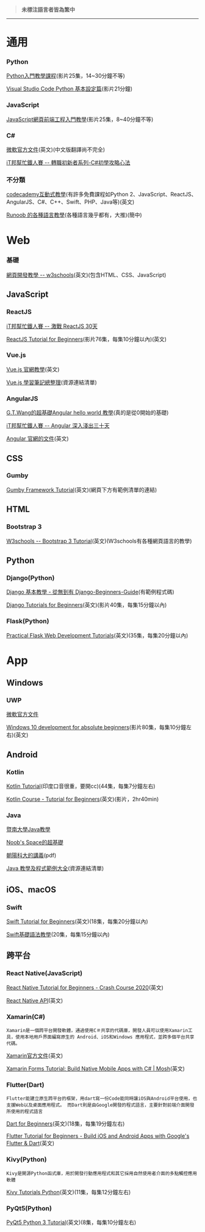 >**未標注語言者皆為繁中**

----
# 通用

### Python

[Python入門教學課程](https://www.youtube.com/playlist?list=PL-g0fdC5RMboYEyt6QS2iLb_1m7QcgfHk)(影片25集，14~30分鐘不等)

[Visual Studio Code Python 基本設定篇](https://youtu.be/tS4beaq9ies)(影片21分鐘)

### JavaScript

[JavaScript網頁前端工程入門教學](https://www.youtube.com/playlist?list=PL-g0fdC5RMbpqZ0bmvJTgVTS4tS3txRVp)(影片25集，8~40分鐘不等)

### C#

[微軟官方文件](https://docs.microsoft.com/en-us/dotnet/csharp/)(英文)(中文版翻譯尚不完全)

[iT邦幫忙鐵人賽 -- 轉職初新者系列-C#初學攻略心法](https://ithelp.ithome.com.tw/users/20091333/ironman/1589)

### 不分類

[codecademy互動式教學](https://www.codecademy.com/)(有許多免費課程如Python 2、JavaScript、ReactJS、 AngularJS、C#、C++、Swift、PHP、Java等)(英文)

[Runoob 的各種語言教學](https://www.runoob.com/)(各種語言幾乎都有，大推)(簡中)

# Web

### 基礎

[網頁開發教學 -- w3schools](https://www.w3schools.com/)(英文)(包含HTML、CSS、JavaScript)

## JavaScript

### ReactJS

[iT邦幫忙鐵人賽 -- 激戰 ReactJS 30天](https://ithelp.ithome.com.tw/users/20107674/ironman/1472)

[ReactJS Tutorial for Beginners](https://www.youtube.com/playlist?list=PLC3y8-rFHvwgg3vaYJgHGnModB54rxOk3)(影片76集，每集10分鐘以內)(英文)

### Vue.js

[Vue.js 官網教學](https://vuejs.org/v2/guide/)(英文)

[Vue.js 學習筆記總整理](https://cythilya.github.io/2017/05/21/vue-study-note/)(資源連結清單)

### AngularJS

[G.T.Wang的超基礎Angular hello world 教學](https://blog.gtwang.org/web-development/angular-framework-hello-world/)(真的是從0開始的基礎)

[iT邦幫忙鐵人賽 -- Angular 深入淺出三十天](https://ithelp.ithome.com.tw/users/20090728/ironman/1600)

[Angular 官網的文件](https://angular.io/docs)(英文)

## CSS

### Gumby

[Gumby Framework Tutorial](https://ieatcss.com/gumby-framework-tutorial.html)(英文)(網頁下方有範例清單的連結)

## HTML

### Bootstrap 3

[W3schools -- Bootstrap 3 Tutorial](https://www.w3schools.com/bootstrap/)(英文)(W3schools有各種網頁語言的教學)

## Python

### Django(Python)

[Django 基本教學 - 從無到有 Django-Beginners-Guide](https://github.com/twtrubiks/django-tutorial)(有範例程式碼)

[Django Tutorials for Beginners](https://www.youtube.com/playlist?list=PL6gx4Cwl9DGBlmzzFcLgDhKTTfNLfX1IK)(英文)(影片40集，每集15分鐘以內)

### Flask(Python)

[Practical Flask Web Development Tutorials](https://www.youtube.com/playlist?list=PLQVvvaa0QuDc_owjTbIY4rbgXOFkUYOUB)(英文)(35集，每集20分鐘以內)

# App

## Windows

### UWP

[微軟官方文件](https://docs.microsoft.com/zh-tw/windows/uwp/)

[Windows 10 development for absolute beginners](https://channel9.msdn.com/Series/Windows-10-development-for-absolute-beginners)(影片80集，每集10分鐘左右)(英文)

## Android

### Kotlin

[Kotlin Tutorial](https://www.youtube.com/playlist?list=PLsyeobzWxl7rooJFZhc3qPLwVROovGCfh)(印度口音很重，要開cc)(44集，每集7分鐘左右)

[Kotlin Course - Tutorial for Beginners](https://youtu.be/F9UC9DY-vIU)(英文)(影片，2hr40min)

### Java

[暨南大學Java教學](https://programming.im.ncnu.edu.tw/J_index.html)

[Noob's Space的超基礎](https://noob.tw/java/)

[朝陽科大的講義](http://www.im.cyut.edu.tw/html/html/board/p_test/r_2013-01-07.pdf)(pdf)

[Java 教學及程式範例大全](https://www.ewdna.com/2011/12/java.html)(資源連結清單)

## iOS、macOS

### Swift

[Swift Tutorial for Beginners](https://www.youtube.com/playlist?list=PLMRqhzcHGw1b89DXHOVA77ozWXWmuBkWX)(英文)(18集，每集20分鐘以內)

[Swift基礎語法教學](https://www.youtube.com/playlist?list=PLKxpsqZZXDypDXRn6zF7MCELsrtQ06ywd)(20集，每集15分鐘以內)

## 跨平台

### React Native(JavaScript)

[React Native Tutorial for Beginners - Crash Course 2020](https://youtu.be/qSRrxpdMpVc)(英文)

[React Native API](https://facebook.github.io/react-native/docs/activityindicator)(英文)

### Xamarin(C#)
`Xamarin是一個跨平台開發軟體，通過使用C＃共享的代碼庫，開發人員可以使用Xamarin工具，使用本地用戶界面編寫原生的 Android、iOS和Windows 應用程式，並跨多個平台共享代碼。`

[Xamarin官方文件](https://docs.microsoft.com/en-us/xamarin/)(英文)

[Xamarin Forms Tutorial: Build Native Mobile Apps with C# | Mosh](https://youtu.be/93ZU6j59wL4)(英文)

### Flutter(Dart) 
`Flutter能建立原生跨平台的框架，用dart寫一份Code能同時讓iOS與Android平台使用，也支援Web以及桌面應用程式。
而Dart則是由Google開發的程式語言，主要針對前端介面開發所使用的程式語言`

[Dart for Beginners](https://www.youtube.com/playlist?list=PLJbE2Yu2zumDjfrfu8kisK9lQVcpMDDzZ)(英文)(18集，每集19分鐘左右)

[Flutter Tutorial for Beginners - Build iOS and Android Apps with Google's Flutter & Dart](https://youtu.be/GLSG_Wh_YWc)(英文)

### Kivy(Python)
`Kivy是開源Python函式庫，用於開發行動應用程式和其它採用自然使用者介面的多點觸控應用軟體`

[Kivy Tutorials Python](https://www.youtube.com/playlist?list=PLzMcBGfZo4-kSJVMyYeOQ8CXJ3z1k7gHn)(英文)(11集，每集12分鐘左右)

### PyQt5(Python)

[PyQt5 Python 3 Tutorial](https://www.youtube.com/playlist?list=PLzMcBGfZo4-lB8MZfHPLTEHO9zJDDLpYj)(英文)(8集，每集10分鐘左右)